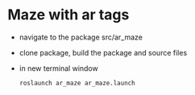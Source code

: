 # Maze with ar tags
- navigate to the package src/ar_maze
- clone package, build the package and source files
- in new terminal window </br>

      roslaunch ar_maze ar_maze.launch

